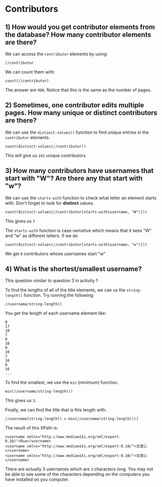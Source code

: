 # Contributors 


## 1) How would you get contributor elements from the database? How many contributor elements are there?

We can access the `contributor` elements by using: 

```
//contributor
```

We can count them with:


```
count(//contributor)
```

The answer are `900`. Notice that this is the same as the number of pages. 


## 2) Sometimes, one contributor edits multiple pages. How many unique or distinct contributors are there?

We can use the `distinct-values()` function to find unique entries in the `contributor` elements. 

```
count(distinct-values(//contributor))
```

This will give us `241` unique contributors.


## 3) How many contributors have usernames that start with "W"? Are there any that start with "w"?

We can use the `starts-with` function to check what letter an element starts with. Don't forget to look for **distinct** values. 
```
count(distinct-values(//contributor[starts-with(username, "W")]))
```

This gives us `7`

The `starts-with` function is case-sensitive which means that it sees "W" and "w" as different letters. If we do 
```
count(distinct-values(//contributor[starts-with(username, "w")]))
``` 

We get `0` contributors whose usernames start "w"


## 4) What is the shortest/smallest username?
This question similar to question 3 in activity 1

To find the lengths of all of the title elements, we can us the `string-length()` function. Try running the following:

```
//username/string-length()
```
You get the length of each username element like:
```
8
17
10
7
8
10
9
10
7
16
8
16
...
```

To find the smallest, we use the `min` (minimum) function. 

```
min(//username/string-length())
```

This gives us `3`. 

Finally, we can find the title that is this length with:
```
//username[string-length() = min(//username/string-length())]
```

The result of this XPath is: 
```
<username xmlns="http://www.mediawiki.org/xml/export-0.10/">Rua</username>
<username xmlns="http://www.mediawiki.org/xml/export-0.10/">沈澄心</username>
<username xmlns="http://www.mediawiki.org/xml/export-0.10/">沈澄心</username>
```

There are actually 3 usernames which are `3` characters long. You may not be able to see some of the characters depending on the computers you have installed on you computer.

